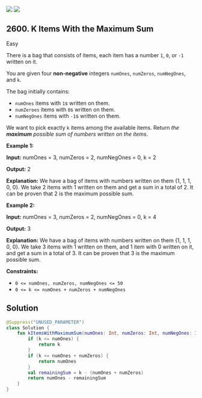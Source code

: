 [![](https://img.shields.io/github/stars/javadev/LeetCode-in-Kotlin?label=Stars&style=flat-square)](https://github.com/javadev/LeetCode-in-Kotlin)
[![](https://img.shields.io/github/forks/javadev/LeetCode-in-Kotlin?label=Fork%20me%20on%20GitHub%20&style=flat-square)](https://github.com/javadev/LeetCode-in-Kotlin/fork)

## 2600\. K Items With the Maximum Sum

Easy

There is a bag that consists of items, each item has a number `1`, `0`, or `-1` written on it.

You are given four **non-negative** integers `numOnes`, `numZeros`, `numNegOnes`, and `k`.

The bag initially contains:

*   `numOnes` items with `1`s written on them.
*   `numZeroes` items with `0`s written on them.
*   `numNegOnes` items with `-1`s written on them.

We want to pick exactly `k` items among the available items. Return _the **maximum** possible sum of numbers written on the items_.

**Example 1:**

**Input:** numOnes = 3, numZeros = 2, numNegOnes = 0, k = 2

**Output:** 2

**Explanation:** We have a bag of items with numbers written on them {1, 1, 1, 0, 0}. We take 2 items with 1 written on them and get a sum in a total of 2. It can be proven that 2 is the maximum possible sum.

**Example 2:**

**Input:** numOnes = 3, numZeros = 2, numNegOnes = 0, k = 4

**Output:** 3

**Explanation:** We have a bag of items with numbers written on them {1, 1, 1, 0, 0}. We take 3 items with 1 written on them, and 1 item with 0 written on it, and get a sum in a total of 3. It can be proven that 3 is the maximum possible sum.

**Constraints:**

*   `0 <= numOnes, numZeros, numNegOnes <= 50`
*   `0 <= k <= numOnes + numZeros + numNegOnes`

## Solution

```kotlin
@Suppress("UNUSED_PARAMETER")
class Solution {
    fun kItemsWithMaximumSum(numOnes: Int, numZeros: Int, numNegOnes: Int, k: Int): Int {
        if (k <= numOnes) {
            return k
        }
        if (k <= numOnes + numZeros) {
            return numOnes
        }
        val remainingSum = k - (numOnes + numZeros)
        return numOnes - remainingSum
    }
}
```